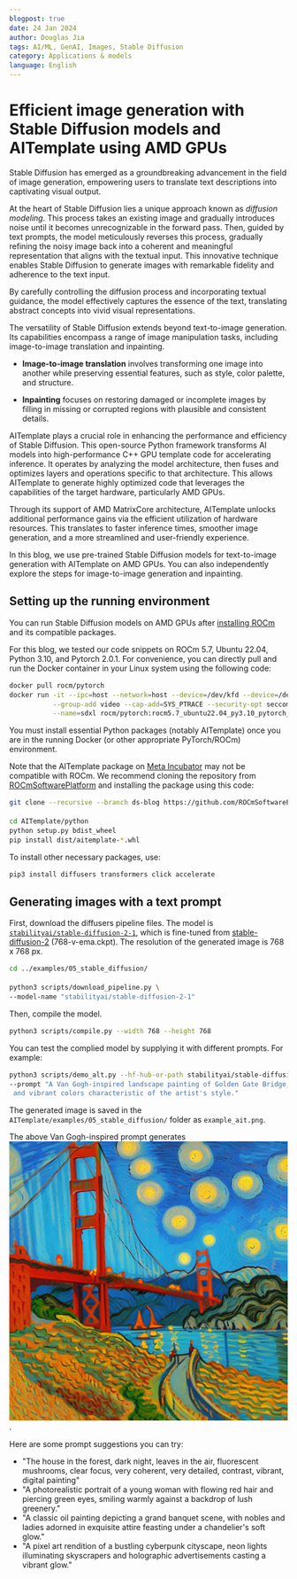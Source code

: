 ```yaml
---
blogpost: true
date: 24 Jan 2024
author: Douglas Jia
tags: AI/ML, GenAI, Images, Stable Diffusion
category: Applications & models
language: English
---
```

<head>
  <meta charset="UTF-8">
  <meta name="description" content="Efficient image generation with stable diffusion models and
  AITemplate using AMD GPUs">
  <meta name="keywords" content="AMD GPU, MI300, MI250, ROCm, blog, AITemplate,
   Stable Diffusion, inpainting, image-to-image">
</head>

# Efficient image generation with Stable Diffusion models and AITemplate using AMD GPUs

Stable Diffusion has emerged as a groundbreaking advancement in the field of image generation,
empowering users to translate text descriptions into captivating visual output.

At the heart of Stable Diffusion lies a unique approach known as *diffusion modeling*. This process
takes an existing image and gradually introduces noise until it becomes unrecognizable in the forward
pass. Then, guided by text prompts, the model meticulously reverses this process, gradually refining
the noisy image back into a coherent and meaningful representation that aligns with the textual input.
This innovative technique enables Stable Diffusion to generate images with remarkable fidelity and
adherence to the text input.

By carefully controlling the diffusion process and incorporating textual guidance, the model effectively
captures the essence of the text, translating abstract concepts into vivid visual representations.

The versatility of Stable Diffusion extends beyond text-to-image generation. Its capabilities encompass
a range of image manipulation tasks, including image-to-image translation and inpainting.

* **Image-to-image translation** involves transforming one image into another while preserving
  essential features, such as style, color palette, and structure.

* **Inpainting** focuses on restoring damaged or incomplete images by filling in missing or corrupted
  regions with plausible and consistent details.

AITemplate plays a crucial role in enhancing the performance and efficiency of Stable Diffusion. This
open-source Python framework transforms AI models into high-performance C++ GPU template code
for accelerating inference. It operates by analyzing the model architecture, then fuses and optimizes
layers and operations specific to that architecture. This allows AITemplate to generate highly optimized
code that leverages the capabilities of the target hardware, particularly AMD GPUs.

Through its support of AMD MatrixCore architecture, AITemplate unlocks additional performance gains
via the efficient utilization of hardware resources. This translates to faster inference times, smoother
image generation, and a more streamlined and user-friendly experience.

In this blog, we use pre-trained Stable Diffusion models for text-to-image generation with AITemplate
on AMD GPUs. You can also independently explore the steps for image-to-image generation and
inpainting.

## Setting up the running environment

You can run Stable Diffusion models on AMD GPUs after
[installing ROCm](https://rocm.docs.amd.com/projects/install-on-linux/en/latest/tutorial/quick-start.html)
and its compatible packages.

For this blog, we tested our code snippets on ROCm 5.7, Ubuntu 22.04, Python 3.10, and Pytorch 2.0.1.
For convenience, you can directly pull and run the Docker container in your Linux system using the
following code:

```sh
docker pull rocm/pytorch
docker run -it --ipc=host --network=host --device=/dev/kfd --device=/dev/dri \
           --group-add video --cap-add=SYS_PTRACE --security-opt seccomp=unconfined \
           --name=sdxl rocm/pytorch:rocm5.7_ubuntu22.04_py3.10_pytorch_2.0.1 /bin/bash
```

You must install essential Python packages (notably AITemplate) once you are in the running Docker
(or other appropriate PyTorch/ROCm) environment.

Note that the AITemplate package on [Meta Incubator](https://github.com/facebookincubator) may
not be compatible with ROCm. We recommend cloning the repository from
[ROCmSoftwarePlatform](https://github.com/ROCmSoftwarePlatform) and installing the package using
this code:

```sh
git clone --recursive --branch ds-blog https://github.com/ROCmSoftwarePlatform/AITemplate

cd AITemplate/python
python setup.py bdist_wheel
pip install dist/aitemplate-*.whl
```

To install other necessary packages, use:

```sh
pip3 install diffusers transformers click accelerate
```

## Generating images with a text prompt

First, download the diffusers pipeline files. The model is
[`stabilityai/stable-diffusion-2-1`](https://huggingface.co/stabilityai/stable-diffusion-2-1), which is
fine-tuned from [stable-diffusion-2](https://huggingface.co/stabilityai/stable-diffusion-2)
(768-v-ema.ckpt). The resolution of the generated image is 768 x 768 px.

```sh
cd ../examples/05_stable_diffusion/

python3 scripts/download_pipeline.py \
--model-name "stabilityai/stable-diffusion-2-1"
```

Then, compile the model.

```sh
python3 scripts/compile.py --width 768 --height 768
```

You can test the complied model by supplying it with different prompts. For example:

```sh
python3 scripts/demo_alt.py --hf-hub-or-path stabilityai/stable-diffusion-2-1 --width 768 --height 768 \
--prompt "A Van Gogh-inspired landscape painting of Golden Gate Bridge, capturing the swirling brushstrokes\
 and vibrant colors characteristic of the artist's style."
```

The generated image is saved in the `AITemplate/examples/05_stable_diffusion/` folder as
`example_ait.png`.

The above Van Gogh-inspired prompt generates ![this image](./images/example_ait.png).

Here are some prompt suggestions you can try:

* "The house in the forest, dark night, leaves in the air, fluorescent mushrooms, clear focus, very
  coherent, very detailed, contrast, vibrant, digital painting"
* "A photorealistic portrait of a young woman with flowing red hair and piercing green eyes, smiling
  warmly against a backdrop of lush greenery."
* "A classic oil painting depicting a grand banquet scene, with nobles and ladies adorned in exquisite
  attire feasting under a chandelier's soft glow."
* "A pixel art rendition of a bustling cyberpunk cityscape, neon lights illuminating skyscrapers and
  holographic advertisements casting a vibrant glow."
